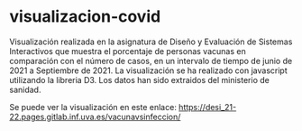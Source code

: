 # visualizacion-covid
Visualización realizada en la asignatura de Diseño y Evaluación de Sistemas Interactivos que muestra el porcentaje de personas vacunas en comparación con el número de casos, en un intervalo de tiempo de junio de 2021 a Septiembre de 2021.
La visualización se ha realizado con javascript utilizando la libreria D3.
Los datos han sido extraidos del ministerio de sanidad.

Se puede ver la visualización en este enlace:
https://desi_21-22.pages.gitlab.inf.uva.es/vacunavsinfeccion/
